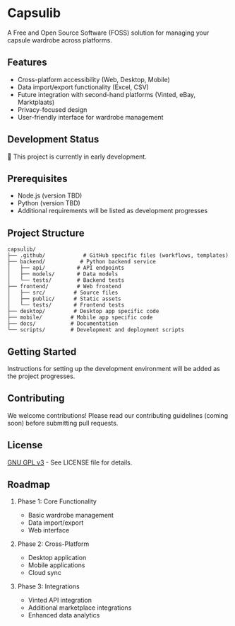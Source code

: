 # Capsulib

A Free and Open Source Software (FOSS) solution for managing your capsule wardrobe across platforms.

## Features

- Cross-platform accessibility (Web, Desktop, Mobile)
- Data import/export functionality (Excel, CSV)
- Future integration with second-hand platforms (Vinted, eBay, Marktplaats)
- Privacy-focused design
- User-friendly interface for wardrobe management

## Development Status

🚧 This project is currently in early development.

## Prerequisites

- Node.js (version TBD)
- Python (version TBD)
- Additional requirements will be listed as development progresses

## Project Structure

```
capsulib/
├── .github/            # GitHub specific files (workflows, templates)
├── backend/           # Python backend service
│   ├── api/          # API endpoints
│   ├── models/       # Data models
│   └── tests/        # Backend tests
├── frontend/         # Web frontend
│   ├── src/         # Source files
│   ├── public/      # Static assets
│   └── tests/       # Frontend tests
├── desktop/         # Desktop app specific code
├── mobile/         # Mobile app specific code
├── docs/           # Documentation
└── scripts/        # Development and deployment scripts
```

## Getting Started

Instructions for setting up the development environment will be added as the project progresses.

## Contributing

We welcome contributions! Please read our contributing guidelines (coming soon) before submitting pull requests.

## License

[GNU GPL v3](LICENSE) - See LICENSE file for details.

## Roadmap

1. Phase 1: Core Functionality
   - Basic wardrobe management
   - Data import/export
   - Web interface

2. Phase 2: Cross-Platform
   - Desktop application
   - Mobile applications
   - Cloud sync

3. Phase 3: Integrations
   - Vinted API integration
   - Additional marketplace integrations
   - Enhanced data analytics
